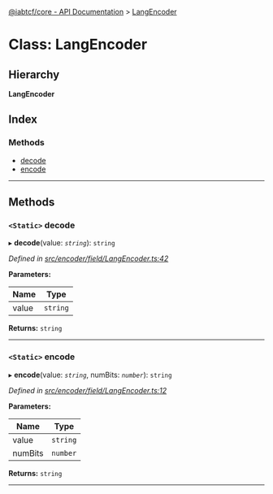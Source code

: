 [@iabtcf/core - API Documentation](../README.md) > [LangEncoder](../classes/_iabtcf_core___api_documentation.langencoder.md)

# Class: LangEncoder

## Hierarchy

**LangEncoder**

## Index

### Methods

* [decode](_iabtcf_core___api_documentation.langencoder.md#decode)
* [encode](_iabtcf_core___api_documentation.langencoder.md#encode)

---

## Methods

<a id="decode"></a>

### `<Static>` decode

▸ **decode**(value: *`string`*): `string`

*Defined in [src/encoder/field/LangEncoder.ts:42](https://github.com/chrispaterson/iabtcf/blob/883c677/modules/core/src/encoder/field/LangEncoder.ts#L42)*

**Parameters:**

| Name | Type |
| ------ | ------ |
| value | `string` |

**Returns:** `string`

___
<a id="encode"></a>

### `<Static>` encode

▸ **encode**(value: *`string`*, numBits: *`number`*): `string`

*Defined in [src/encoder/field/LangEncoder.ts:12](https://github.com/chrispaterson/iabtcf/blob/883c677/modules/core/src/encoder/field/LangEncoder.ts#L12)*

**Parameters:**

| Name | Type |
| ------ | ------ |
| value | `string` |
| numBits | `number` |

**Returns:** `string`

___

